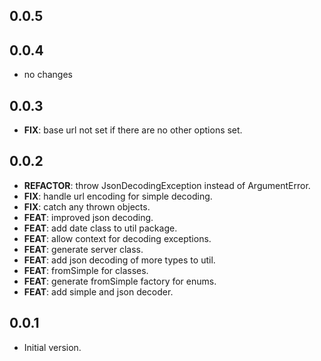 ## 0.0.5

## 0.0.4

 - no changes

## 0.0.3

 - **FIX**: base url not set if there are no other options set.

## 0.0.2

 - **REFACTOR**: throw JsonDecodingException instead of ArgumentError.
 - **FIX**: handle url encoding for simple decoding.
 - **FIX**: catch any thrown objects.
 - **FEAT**: improved json decoding.
 - **FEAT**: add date class to util package.
 - **FEAT**: allow context for decoding exceptions.
 - **FEAT**: generate server class.
 - **FEAT**: add json decoding of more types to util.
 - **FEAT**: fromSimple for classes.
 - **FEAT**: generate fromSimple factory for enums.
 - **FEAT**: add simple and json decoder.

## 0.0.1

- Initial version.
